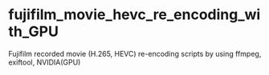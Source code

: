 # fujifilm_movie_hevc_re_encoding_with_GPU
Fujifilm recorded movie (H.265, HEVC)  re-encoding scripts by using ffmpeg, exiftool, NVIDIA(GPU)
